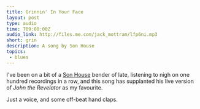 ```yaml
---
title: Grinnin' In Your Face
layout: post
type: audio
time: T09:00:00Z
audio_link: http://files.me.com/jack_mottram/lfp6ni.mp3
short: grin
description: A song by Son House
topics:
 - blues
---
```


I've been on a bit of a [Son House][1] bender of late, listening to nigh on one hundred recordings in a row, and this song has supplanted his live version of _John the Revelator_ as my favourite.

Just a voice, and some off-beat hand claps.

[1]:http://en.wikipedia.org/wiki/Son_House "The Wikipedia entry on Son House"
